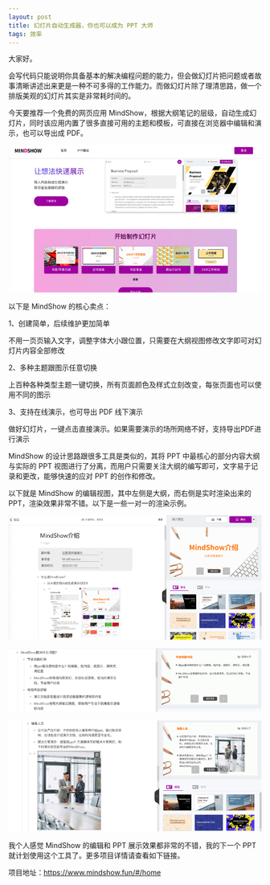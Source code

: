 ```yaml
---
layout: post
title: 幻灯片自动生成器，你也可以成为 PPT 大师
tags: 效率
---
```


大家好。

会写代码只能说明你具备基本的解决编程问题的能力，但会做幻灯片把问题或者故事清晰讲述出来更是一种不可多得的工作能力。而做幻灯片除了理清思路，做一个排版美观的幻灯片其实是非常耗时间的。

今天要推荐一个免费的网页应用 MindShow，根据大纲笔记的层级，自动生成幻灯片，同时该应用内置了很多直接可用的主题和模板，可直接在浏览器中编辑和演示，也可以导出成 PDF。

![image-20221204210609991](https://raw.githubusercontent.com/ZhuPeng/pic/master/images/compress_image-20221204210609991.png)

以下是 MindShow 的核心卖点：

1、创建简单，后续维护更加简单

不用一页页输入文字，调整字体大小跟位置，只需要在大纲视图修改文字即可对幻灯片内容全部修改

2、多种主题跟图示任意切换

上百种各种类型主题一键切换，所有页面颜色及样式立刻改变，每张页面也可以使用不同的图示

3、支持在线演示，也可导出 PDF 线下演示

做好幻灯片，一键点击直接演示。如果需要演示的场所网络不好，支持导出PDF进行演示

MindShow 的设计思路跟很多工具是类似的，其将 PPT 中最核心的部分内容大纲与实际的 PPT 视图进行了分离，而用户只需要关注大纲的编写即可，文字易于记录和更改，能够快速的应对 PPT 的创作和修改。

以下就是 MindShow 的编辑视图，其中左侧是大纲，而右侧是实时渲染出来的 PPT，渲染效果非常不错。以下是一些一对一的渲染示例。

![image-20221204210918815](https://raw.githubusercontent.com/ZhuPeng/pic/master/images/compress_image-20221204210918815.png)

![image-20221204211102141](https://raw.githubusercontent.com/ZhuPeng/pic/master/images/compress_image-20221204211102141.png)

![image-20221204211119858](https://raw.githubusercontent.com/ZhuPeng/pic/master/images/compress_image-20221204211119858.png)

我个人感觉 MindShow 的编辑和 PPT 展示效果都非常的不错，我的下一个 PPT 就计划使用这个工具了。更多项目详情请查看如下链接。

项目地址：https://www.mindshow.fun/#/home
